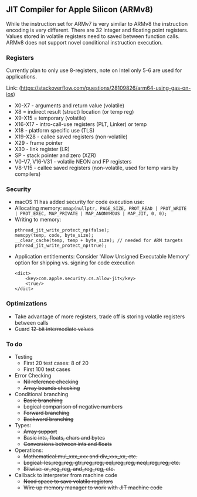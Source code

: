 ## JIT Compiler for Apple Silicon (ARMv8) 
While the instruction set for ARMv7 is very similar to ARMv8 the instruction encoding is very different. There are 32 integer and floating point registers. Values stored in volatile registers need to saved between function calls. ARMv8 does not support novel conditional instruction execution.

### Registers
Currently plan to only use 8-registers, note on Intel only 5-6 are used for applications.

Link: (https://stackoverflow.com/questions/28109826/arm64-using-gas-on-ios)
* X0-X7 - arguments and return value (volatile)
* X8 = indirect result (struct) location (or temp reg)
* X9-X15 = temporary (volatile)
* X16-X17 - intro-call-use registers (PLT, Linker) or temp
* X18 - platform specific use (TLS)
* X19-X28 - callee saved registers (non-volatile)
* X29 - frame pointer
* X30 - link register (LR)
* SP - stack pointer and zero (XZR)
* V0-V7, V16-V31 - volatile NEON and FP registers
* V8-V15 - callee saved registers (non-volatile, used for temp vars by compilers)

### Security
* macOS 11 has added security for code execution use:    
* Allocating memory: ```mmap(nullptr, PAGE_SIZE, PROT_READ | PROT_WRITE | PROT_EXEC, MAP_PRIVATE | MAP_ANONYMOUS | MAP_JIT, 0, 0);```
* Writing to memory:    
    ```
    pthread_jit_write_protect_np(false);
    memcpy(temp, code, byte_size);
    __clear_cache(temp, temp + byte_size); // needed for ARM targets
    pthread_jit_write_protect_np(true);
    ```
* Application entitlements:
	Consider 'Allow Unsigned Executable Memory' option for shipping vs. signing for code execution
	```
	<dict>
		<key>com.apple.security.cs.allow-jit</key>
		<true/>
	</dict>
	```

### Optimizations
* Take advantage of more registers, trade off is storing volatile registers between calls
* Guard ~~12-bit intermediate values~~

### To do
* Testing
   * First 20 test cases: 8 of 20
   * First 100 test cases
* Error Checking
   * ~~Nil reference checking~~
   * ~~Array bounds checking~~
* Conditional branching
   * ~~Basic branching~~
   * ~~Logical comparison of negative numbers~~
   * ~~Forward branching~~
   * ~~Backward branching~~
* Types:
   * ~~Array support~~
   * ~~Basic ints, floats, chars and bytes~~
   * ~~Conversions between ints and floats~~
* Operations: 
   * ~~Mathematical:mul_xxx_xxx and div_xxx_xx, etc.~~
   * ~~Logical: les_reg_reg, gtr_reg_reg, eql_reg_reg, neql_reg_reg, etc.~~
   * ~~Bitwise: or_reg_reg, and_reg_reg, etc.~~
* Callback to interpreter from machine code
   * ~~Need space to save volatile registers~~
   * ~~Wire up memory manager to work with JIT machine code~~